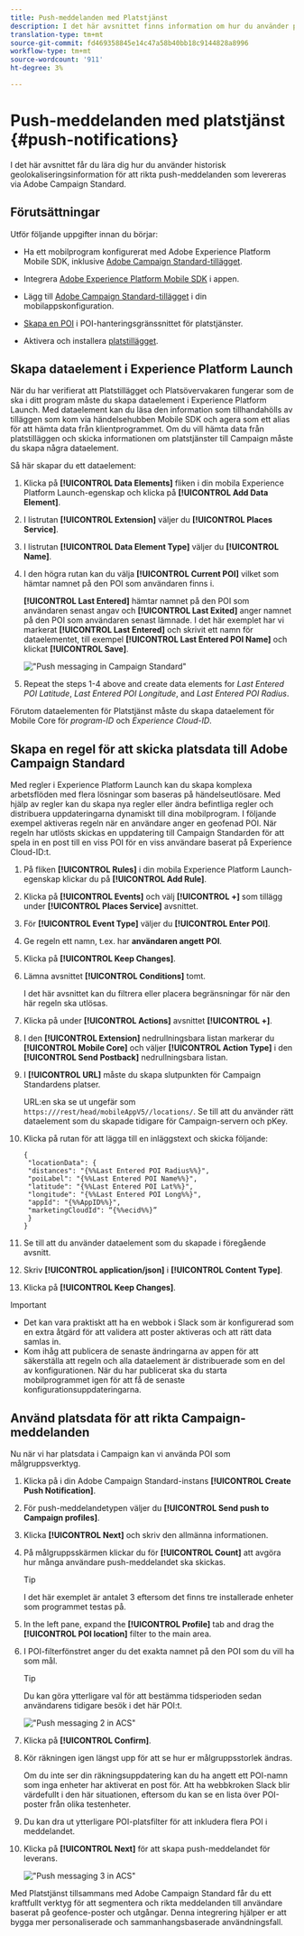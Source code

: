 ```yaml
---
title: Push-meddelanden med Platstjänst
description: I det här avsnittet finns information om hur du använder platstjänsten med push-meddelanden i Campaign Standarden.
translation-type: tm+mt
source-git-commit: fd469358845e14c47a58b40bb18c9144828a8996
workflow-type: tm+mt
source-wordcount: '911'
ht-degree: 3%

---
```



# Push-meddelanden med platstjänst {#push-notifications}

I det här avsnittet får du lära dig hur du använder historisk geolokaliseringsinformation för att rikta push-meddelanden som levereras via Adobe Campaign Standard.

## Förutsättningar

Utför följande uppgifter innan du börjar:

* Ha ett mobilprogram konfigurerat med Adobe Experience Platform Mobile SDK, inklusive [Adobe Campaign Standard-tillägget](https://aep-sdks.gitbook.io/docs/using-mobile-extensions/adobe-campaign-standard).

* Integrera [Adobe Experience Platform Mobile SDK](https://aep-sdks.gitbook.io/docs/getting-started/get-the-sdk) i appen.
* Lägg till [Adobe Campaign Standard-tillägget](https://aep-sdks.gitbook.io/docs/using-mobile-extensions/adobe-campaign-standard) i din mobilappskonfiguration.

* [Skapa en POI](/help/poi-mgmt-ui/create-a-poi-ui.md) i POI-hanteringsgränssnittet för platstjänster.

* Aktivera och installera [platstillägget](/help/places-ext-aep-sdks/places-extension/places-extension.md).


## Skapa dataelement i Experience Platform Launch

När du har verifierat att Platstillägget och Platsövervakaren fungerar som de ska i ditt program måste du skapa dataelement i Experience Platform Launch. Med dataelement kan du läsa den information som tillhandahölls av tilläggen som kom via händelsehubben Mobile SDK och agera som ett alias för att hämta data från klientprogrammet. Om du vill hämta data från platstilläggen och skicka informationen om platstjänster till Campaign måste du skapa några dataelement.

Så här skapar du ett dataelement:

1. Klicka på **[!UICONTROL Data Elements]** fliken i din mobila Experience Platform Launch-egenskap och klicka på **[!UICONTROL Add Data Element]**.
1. I listrutan **[!UICONTROL Extension]** väljer du **[!UICONTROL Places Service]**.
1. I listrutan **[!UICONTROL Data Element Type]** väljer du **[!UICONTROL Name]**.
1. I den högra rutan kan du välja **[!UICONTROL Current POI]** vilket som hämtar namnet på den POI som användaren finns i.

   **[!UICONTROL Last Entered]** hämtar namnet på den POI som användaren senast angav och **[!UICONTROL Last Exited]** anger namnet på den POI som användaren senast lämnade. I det här exemplet har vi markerat **[!UICONTROL Last Entered]** och skrivit ett namn för dataelementet, till exempel **[!UICONTROL Last Entered POI Name]** och klickat **[!UICONTROL Save]**.

   ![&quot;Push messaging in Campaign Standard&quot;](/help/assets/ACS_Push1.png)

1. Repeat the steps 1-4 above and create data elements for *Last Entered POI Latitude*, *Last Entered POI Longitude*, and *Last Entered POI Radius*.

Förutom dataelementen för Platstjänst måste du skapa dataelement för Mobile Core för *program-ID* och *Experience Cloud-ID*.

## Skapa en regel för att skicka platsdata till Adobe Campaign Standard

Med regler i Experience Platform Launch kan du skapa komplexa arbetsflöden med flera lösningar som baseras på händelseutlösare. Med hjälp av regler kan du skapa nya regler eller ändra befintliga regler och distribuera uppdateringarna dynamiskt till dina mobilprogram. I följande exempel aktiveras regeln när en användare anger en geofenad POI. När regeln har utlösts skickas en uppdatering till Campaign Standarden för att spela in en post till en viss POI för en viss användare baserat på Experience Cloud-ID:t.

1. På fliken **[!UICONTROL Rules]** i din mobila Experience Platform Launch-egenskap klickar du på **[!UICONTROL Add Rule]**.
1. Klicka på **[!UICONTROL Events]** och välj **[!UICONTROL +]** som tillägg under **[!UICONTROL Places Service]** avsnittet.
1. För **[!UICONTROL Event Type]** väljer du **[!UICONTROL Enter POI]**.
1. Ge regeln ett namn, t.ex. har **användaren angett POI**.
1. Klicka på **[!UICONTROL Keep Changes]**.
1. Lämna avsnittet **[!UICONTROL Conditions]** tomt.

   I det här avsnittet kan du filtrera eller placera begränsningar för när den här regeln ska utlösas.

1. Klicka på under **[!UICONTROL Actions]** avsnittet **[!UICONTROL +]**.
1. I den **[!UICONTROL Extension]** nedrullningsbara listan markerar du **[!UICONTROL Mobile Core]** och väljer **[!UICONTROL Action Type]** i den **[!UICONTROL Send Postback]** nedrullningsbara listan.
1. I **[!UICONTROL URL]** måste du skapa slutpunkten för Campaign Standardens platser.

   URL:en ska se ut ungefär som `https:///rest/head/mobileAppV5//locations/`.
Se till att du använder rätt dataelement som du skapade tidigare för Campaign-servern och pKey.

1. Klicka på rutan för att lägga till en inläggstext och skicka följande:

   ```
   {
    "locationData": {
    "distances": "{%%Last Entered POI Radius%%}",
    "poiLabel": "{%%Last Entered POI Name%%}",
    "latitude": "{%%Last Entered POI Lat%%}",
    "longitude": "{%%Last Entered POI Long%%}",
    "appId": "{%%AppID%%}",
    "marketingCloudId": “{%%ecid%%}”
    }
   }
   ```

1. Se till att du använder dataelement som du skapade i föregående avsnitt.
1. Skriv **[!UICONTROL application/json]** i **[!UICONTROL Content Type]**.
1. Klicka på **[!UICONTROL Keep Changes]**.

>[!IMPORTANT]
>
>* Det kan vara praktiskt att ha en webbok i Slack som är konfigurerad som en extra åtgärd för att validera att poster aktiveras och att rätt data samlas in.
>* Kom ihåg att publicera de senaste ändringarna av appen för att säkerställa att regeln och alla dataelement är distribuerade som en del av konfigurationen. När du har publicerat ska du starta mobilprogrammet igen för att få de senaste konfigurationsuppdateringarna.


## Använd platsdata för att rikta Campaign-meddelanden

Nu när vi har platsdata i Campaign kan vi använda POI som målgruppsverktyg.

1. Klicka på i din Adobe Campaign Standard-instans **[!UICONTROL Create Push Notification]**.
1. För push-meddelandetypen väljer du **[!UICONTROL Send push to Campaign profiles]**.
1. Klicka **[!UICONTROL Next]** och skriv den allmänna informationen.
1. På målgruppsskärmen klickar du för **[!UICONTROL Count]** att avgöra hur många användare push-meddelandet ska skickas.

   >[!TIP]
   >
   >I det här exemplet är antalet 3 eftersom det finns tre installerade enheter som programmet testas på.

1. In the left pane, expand the **[!UICONTROL Profile]** tab and drag the **[!UICONTROL POI location]** filter to the main area.
1. I POI-filterfönstret anger du det exakta namnet på den POI som du vill ha som mål.

   >[!TIP]
   >
   >Du kan göra ytterligare val för att bestämma tidsperioden sedan användarens tidigare besök i det här POI:t.

   ![&quot;Push messaging 2 in ACS&quot;](/help/assets/ACS_push2.png)

1. Klicka på **[!UICONTROL Confirm]**.
1. Kör räkningen igen längst upp för att se hur er målgruppsstorlek ändras.

   Om du inte ser din räkningsuppdatering kan du ha angett ett POI-namn som inga enheter har aktiverat en post för. Att ha webbkroken Slack blir värdefullt i den här situationen, eftersom du kan se en lista över POI-poster från olika testenheter.

1. Du kan dra ut ytterligare POI-platsfilter för att inkludera flera POI i meddelandet.
1. Klicka på **[!UICONTROL Next]** för att skapa push-meddelandet för leverans.

   ![&quot;Push messaging 3 in ACS&quot;](/help/assets/ACS_push3.png)

Med Platstjänst tillsammans med Adobe Campaign Standard får du ett kraftfullt verktyg för att segmentera och rikta meddelanden till användare baserat på geofence-poster och utgångar. Denna integrering hjälper er att bygga mer personaliserade och sammanhangsbaserade användningsfall.